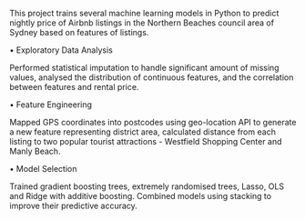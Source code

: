 This project trains several machine learning models in Python to predict nightly price of Airbnb listings in the Northern Beaches council area of Sydney based on features of listings.

•	Exploratory Data Analysis

Performed statistical imputation to handle significant amount of missing values, analysed the distribution of continuous features, and the correlation between features and rental price.

•	Feature Engineering

Mapped GPS coordinates into postcodes using geo-location API to generate a new feature representing district area, calculated distance from each listing to two popular tourist attractions - Westfield Shopping Center and Manly Beach.

•	Model Selection

Trained gradient boosting trees, extremely randomised trees, Lasso, OLS and Ridge with additive boosting. Combined models using stacking to improve their predictive accuracy.

